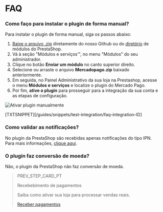 # FAQ
   
### Como faço para instalar o plugin de forma manual?
 
Para instalar o plugin de forma manual, siga os passos abaixo:
 
1. [Baixe o arquivo .zip](https://github.com/mercadopago/cart-prestashop-7/raw/master/mercadopago.zip) diretamente do nosso Github ou do [diretório](https://addons.prestashop.com/pt/pagamento-carta-carteira/23962-mercado-pago.html) de módulos do PrestaShop.
2. Vá à seção "Módulos e serviços'", no menu "Módulos" do seu administrador.
3. Clique no botão **Enviar um módulo** no canto superior direito.
4. Selecione ou arraste o arquivo **Mercadopago.zip** baixado anteriormente.
5. Em seguida, no Painel Administrativo da sua loja na Prestashop, acesse o menu **Módulos e serviços** e localize o plugin do Mercado Pago.
6. Por fim, **ative o plugin** para prosseguir para a integração da sua conta e as etapas de configuração.
 
![Ativar plugin manualmente](/images/prestashop/instalacao_manual_pt.gif)

[TXTSNIPPET][/guides/snippets/test-integration/faq-integration-ID]
 
### Como validar as notificações?
 
No plugin da PrestaShop são recebidas apenas notificações do tipo IPN. Para mais informações, [clique aqui](https://www.mercadopago[FAKER][URL][DOMAIN]/developers/pt/guides/notifications/ipn/introduction).
 
### O plugin faz conversão de moeda?
 
Não, o plugin da PrestaShop não faz conversão de moeda.

> PREV_STEP_CARD_PT
>
> Recebebimento de pagamentos
>
> Saiba como ativar sua loja para processar vendas reais.
>
> [Receber pagamentos](https://www.mercadopago[FAKER][URL][DOMAIN]/developers/pt/guides/plugins/prestashop/receive-payments)
